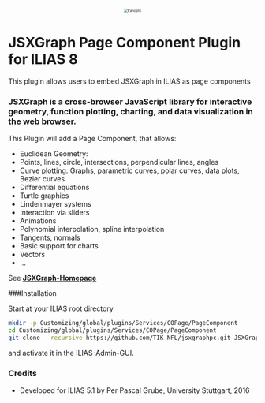 <div alt style="text-align: center; transform: scale(.5);">
	<picture>
		<source media="(prefers-color-scheme: dark)" srcset="https://github.com/surlabs/Panopto/blob/ilias8/templates/images/GitBannerPanopto.png" />
		<img alt="Panopto" src="https://github.com/surlabs/Panopto/blob/ilias8/templates/images/GitBannerPanopto.png"" />
	</picture>
</div>

# JSXGraph Page Component Plugin for ILIAS 8
This plugin allows users to embed JSXGraph in ILIAS as page components

### JSXGraph is a cross-browser JavaScript library for interactive geometry, function plotting, charting, and data visualization in the web browser.  ###

This Plugin will add a Page Component, that allows:
* Euclidean Geometry:
* Points, lines, circle, intersections, perpendicular lines, angles
* Curve plotting: Graphs, parametric curves, polar curves, data plots, Bezier curves
* Differential equations
* Turtle graphics
* Lindenmayer systems
* Interaction via sliders
* Animations
* Polynomial interpolation, spline interpolation
* Tangents, normals
* Basic support for charts
* Vectors
* ...

See [**JSXGraph-Homepage**](http://jsxgraph.uni-bayreuth.de)

###Installation

Start at your ILIAS root directory  
```bash
mkdir -p Customizing/global/plugins/Services/COPage/PageComponent  
cd Customizing/global/plugins/Services/COPage/PageComponent
git clone --recursive https://github.com/TIK-NFL/jsxgraphpc.git JSXGraph
```  
and activate it in the ILIAS-Admin-GUI. 

### Credits ###
* Developed for ILIAS 5.1 by Per Pascal Grube, University Stuttgart, 2016
